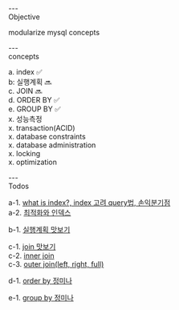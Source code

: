 ---\
Objective

modularize mysql concepts




---\
concepts 


a. index :white_check_mark:\
b: 실행계획 :soon:\
c. JOIN :soon:\
d. ORDER BY :white_check_mark:\
e. GROUP BY :white_check_mark:\
x. 성능측정\
x. transaction(ACID)\
x. database constraints\
x. database administration\
x. locking\
x. optimization


---\
Todos


a-1. [what is index?, index 고려 query법, 손익분기점](https://www.youtube.com/watch?v=uO8tL0okg7Q&ab_channel=SQL%EC%A0%84%EB%AC%B8%EA%B0%80%EC%A0%95%EB%AF%B8%EB%82%98) \
a-2. [최적화와 인덱스](https://www.youtube.com/watch?v=eDeVwJEwYAs&list=PL9hiYwOHVUQduJN7Pf_kOR8htpJU7K1H8&index=31&ab_channel=Jacob%27sLecture)

b-1. [실행계획 맛보기](https://www.youtube.com/watch?v=_oRsPUqyr10&list=PL9hiYwOHVUQduJN7Pf_kOR8htpJU7K1H8&index=32&ab_channel=Jacob%27sLecture)

c-1. [join 맛보기](https://www.youtube.com/watch?v=_oRsPUqyr10&list=PL9hiYwOHVUQduJN7Pf_kOR8htpJU7K1H8&index=32&ab_channel=Jacob%27sLecture) \
c-2. [inner join](https://www.youtube.com/watch?v=D81QWILZTTE&list=PLyQR2NzLKOCa5UujnJIFR7wOVOD0lS6EB&index=14&ab_channel=SQL%EC%A0%84%EB%AC%B8%EA%B0%80%EC%A0%95%EB%AF%B8%EB%82%98) \
c-3. [outer join(left, right, full)](https://www.youtube.com/watch?v=R_t3oqXZEvU&list=PLyQR2NzLKOCa5UujnJIFR7wOVOD0lS6EB&index=15&ab_channel=SQL%EC%A0%84%EB%AC%B8%EA%B0%80%EC%A0%95%EB%AF%B8%EB%82%98)

d-1. [order by 정미나](https://www.youtube.com/watch?v=5YGGWn_SqoA&list=PLyQR2NzLKOCa5UujnJIFR7wOVOD0lS6EB&index=12&ab_channel=SQL%EC%A0%84%EB%AC%B8%EA%B0%80%EC%A0%95%EB%AF%B8%EB%82%98)

e-1. [group by 정미나](https://www.youtube.com/watch?v=ZnAHcKZqaEQ&list=PLyQR2NzLKOCa5UujnJIFR7wOVOD0lS6EB&index=13&ab_channel=SQL%EC%A0%84%EB%AC%B8%EA%B0%80%EC%A0%95%EB%AF%B8%EB%82%98)